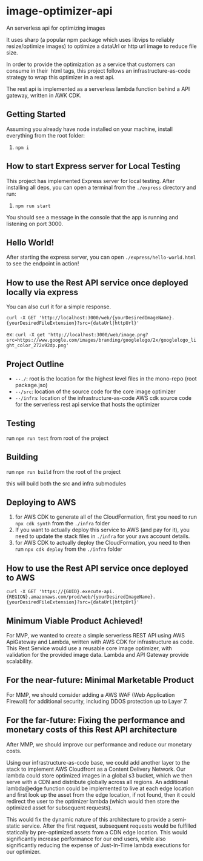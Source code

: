 # image-optimizer-api

An serverless api for optimizing images

It uses sharp (a popular npm package which uses libvips to reliably resize/optimize images) to optimize a dataUrl or http url image to reduce file size.

In order to provide the optimization as a service that customers can consume in their <img/> html tags, this project follows an infrastructure-as-code strategy to wrap this optimizer in a rest api.

The rest api is implemented as a serverless lambda function behind a API gateway, written in AWK CDK.

## Getting Started

Assuming you already have node installed on your machine, install everything from the root folder:

1. `npm i`

## How to start Express server for Local Testing

This project has implemented Express server for local testing. After installing all deps, you can open a terminal from the `./express` directory and run:

1. `npm run start`

You should see a message in the console that the app is running and listening on port 3000.

## Hello World!

After starting the express server, you can open `./express/hello-world.html` to see the endpoint in action!

## How to use the Rest API service once deployed locally via express

You can also curl it for a simple response.

`curl -X GET 'http://localhost:3000/web/{yourDesiredImageName}.{yourDesiredFileExtension}?src={dataUrl|httpUrl}'`

ex: `curl -X get 'http://localhost:3000/web/image.png?src=https://www.google.com/images/branding/googlelogo/2x/googlelogo_light_color_272x92dp.png'`

## Project Outline

- `--./`: root is the location for the highest level files in the mono-repo (root package.jso)
- `--/src`: location of the source code for the core image optimizer
- `--/infra`: location of the infrastructure-as-code AWS cdk source code for the serverless rest api service that hosts the optimizer

## Testing

run `npm run test` from root of the project

## Building

run `npm run build` from the root of the project

this will build both the src and infra submodules

## Deploying to AWS

1. for AWS CDK to generate all of the CloudFormation, first you need to run `npx cdk synth` from the `./infra` folder
1. If you want to actually deploy this service to AWS (and pay for it), you need to update the stack files in `./infra` for your aws account details.
1. for AWS CDK to actually deploy the CloudFormation, you need to then run `npx cdk deploy` from the `./infra` folder

## How to use the Rest API service once deployed to AWS

`curl -X GET 'https://{GUID}.execute-api.{REGION}.amazonaws.com/prod/web/{yourDesiredImageName}.{yourDesiredFileExtension}?src={dataUrl|httpUrl}'`

## Minimum Viable Product Achieved!

For MVP, we wanted to create a simple serverless REST API using AWS ApiGateway and Lambda, written with AWS CDK for infrastructure as code.
This Rest Service would use a reusable core image optimizer, with validation for the provided image data.
Lambda and API Gateway provide scalability.

## For the near-future: Minimal Marketable Product

For MMP, we should consider adding a AWS WAF (Web Application Firewall) for additional security, including DDOS protection up to Layer 7.

## For the far-future: Fixing the performance and monetary costs of this Rest API architecture

After MMP, we should improve our performance and reduce our monetary costs.

Using our infrastructure-as-code base, we could add another layer to the stack to implement AWS Cloudfront as a Content Delivery Network. Our lambda could store optimized images in a global s3 bucket, which we then serve with a CDN and distribute globally across all regions. An additional lambda@edge function could be implemented to live at each edge location and first look up the asset from the edge location, if not found, then it could redirect the user to the optimizer lambda (which would then store the optimized asset for subsequent requests).

This would fix the dynamic nature of this architecture to provide a semi-static service. After the first request, subsequent requests would be fulfilled statically by pre-optimized assets from a CDN edge location. This would significantly increase performance for our end users, while also significantly reducing the expense of Just-In-Time lambda executions for our optimizer.
